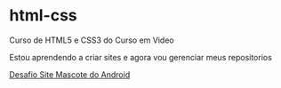 # html-css
 Curso de HTML5 e CSS3 do Curso em Video

Estou aprendendo a criar sites e agora vou gerenciar meus repositorios

<a href="https://nekolacat.github.io/html-css/desafios/d010/android.htm">Desafio Site Mascote do Android</a>